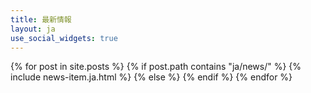 ```yaml
---
title: 最新情報
layout: ja
use_social_widgets: true
---
```


{% for post in site.posts %}
  {% if post.path contains "ja/news/" %}
    {% include news-item.ja.html %}
  {% else %}
  {% endif %}
{% endfor %}
